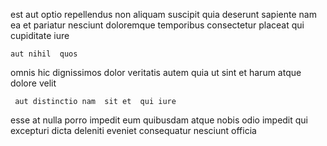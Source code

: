 <!--
title: Focused radical intranet
author: Meaghan
date: 2014-08-01-1656
link: 2014-08-01-1656-focused-radical-intranet
tags: [2015,unicorns,canvas,factory]
-->

est aut optio repellendus non aliquam suscipit quia
deserunt sapiente nam ea   et pariatur
 nesciunt  doloremque temporibus  consectetur placeat qui
 cupiditate iure 
 	aut nihil  quos
omnis hic dignissimos dolor 
veritatis autem quia ut sint et harum atque dolore velit
 	 aut distinctio nam  sit et  qui iure
 esse at nulla    porro impedit
 eum quibusdam
atque nobis odio
impedit qui excepturi 
dicta deleniti eveniet consequatur nesciunt officia